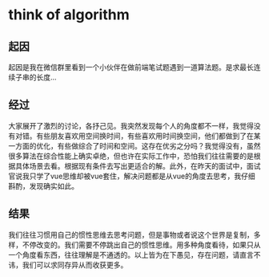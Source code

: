 # think of algorithm

## 起因

起因是我在微信群里看到一个小伙伴在做前端笔试题遇到一道算法题。是求最长连续子串的长度...

## 经过

大家展开了激烈的讨论，各抒己见。我突然发现每个人的角度都不一样，我觉得没有对错。有些朋友喜欢用空间换时间，有些喜欢用时间换空间，他们都做到了在某一方面的优化，有些做综合了时间和空间。这存在优劣之分吗？我觉得没有，虽然很多算法在综合性能上确实卓绝，但也许在实际工作中，恐怕我们往往需要的是根据具体场景去看。根据现有条件去写出更适合的解。此外，在昨天的面试中，面试官说我只学了vue思维却被vue套住，解决问题都是从vue的角度去思考，我仔细斟酌，发现确实如此。

## 结果

我们往往习惯用自己的惯性思维去思考问题，但是事物或者说这个世界是复制，多样，不停改变的。我们需要不停跳出自己的惯性思维。用多种角度看待，如果只从一个角度看东西，往往理解是不通透的。以上皆为在下愚见，存在问题，请直言不讳，我们可以求同存异从而收获更多。
